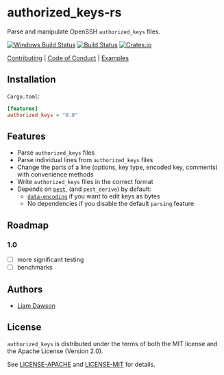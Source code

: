 # authorized_keys-rs

Parse and manipulate OpenSSH `authorized_keys` files.

[![Windows Build Status](https://ci.appveyor.com/api/projects/status/gm7dto6llk0mgrsr?svg=true)](https://ci.appveyor.com/project/liamdawson/authorized-keys)
[![Build Status](https://travis-ci.com/hubauth/authorized_keys.svg?branch=master)](https://travis-ci.com/hubauth/authorized_keys)
[![Crates.io](https://img.shields.io/crates/v/authorized_keys.svg)](https://crates.io/crates/authorized_keys)

  [Contributing](https://github.com/hubauth/authorized_keys/CONTRIBUTING.md)
| [Code of Conduct](https://github.com/hubauth/authorized_keys/CODE_OF_CONDUCT.md)
| [Examples](https://github.com/hubauth/authorized_keys/examples/)

## Installation

`Cargo.toml`:

```toml
[features]
authorized_keys = "0.9"
```

## Features

* Parse `authorized_keys` files
* Parse individual lines from `authorized_keys` files
* Change the parts of a line (options, key type, encoded key, comments)
  with convenience methods
* Write `authorized_keys` files in the correct format
* Depends on [`pest`], (and `pest_derive`) by default:
  * [`data-encoding`] if you want to edit keys as bytes
  * No dependencies if you disable the default `parsing` feature

## Roadmap

### 1.0

* [ ] more significant testing
* [ ] benchmarks

## Authors

* [Liam Dawson](https://github.com/liamdawson)

## License

`authorized_keys` is distributed under the terms of both the MIT license and the
Apache License (Version 2.0).

See [LICENSE-APACHE](LICENSE-APACHE) and [LICENSE-MIT](LICENSE-MIT) for details.

[`pest`]: https://pest.rs
[`data-encoding`]: https://github.com/ia0/data-encoding
